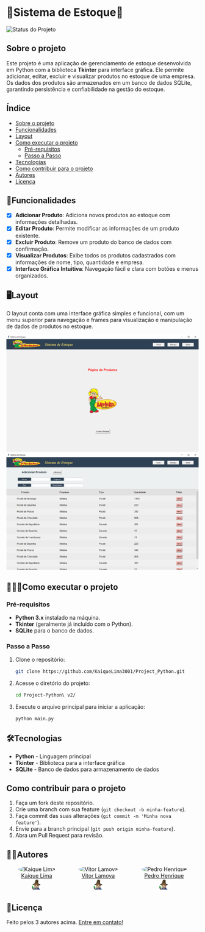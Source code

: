 # 🛑Sistema de Estoque🛑

![Status do Projeto](https://img.shields.io/badge/status-em%20desenvolvimento-yellow)

## Sobre o projeto

Este projeto é uma aplicação de gerenciamento de estoque desenvolvida em Python com a biblioteca **Tkinter** para interface gráfica. Ele permite adicionar, editar, excluir e visualizar produtos no estoque de uma empresa. Os dados dos produtos são armazenados em um banco de dados SQLite, garantindo persistência e confiabilidade na gestão do estoque.

## Índice

- [Sobre o projeto](#sobre-o-projeto)
- [Funcionalidades](#📱funcionalidades)
- [Layout](#🖥️layout)
- [Como executar o projeto](#👨🏽‍💻como-executar-o-projeto)
  - [Pré-requisitos](#pré-requisitos)
  - [Passo a Passo](#passo-a-passo)
- [Tecnologias](#🛠️tecnologias)
- [Como contribuir para o projeto](#como-contribuir-para-o-projeto)
- [Autores](#🧙‍♂️autores)
- [Licença](#📝licença)

## 📱Funcionalidades

- [x] **Adicionar Produto**: Adiciona novos produtos ao estoque com informações detalhadas.
- [x] **Editar Produto**: Permite modificar as informações de um produto existente.
- [x] **Excluir Produto**: Remove um produto do banco de dados com confirmação.
- [x] **Visualizar Produtos**: Exibe todos os produtos cadastrados com informações de nome, tipo, quantidade e empresa.
- [x] **Interface Gráfica Intuitiva**: Navegação fácil e clara com botões e menus organizados.

## 🖥️Layout

O layout conta com uma interface gráfica simples e funcional, com um menu superior para navegação e frames para visualização e manipulação de dados de produtos no estoque.

![Layout do Sistema de Estoque](./svc/img/layout.png)
![Layout do Sistema de Estoque](./svc/img/estoque.png)

## 👨🏽‍💻Como executar o projeto

### Pré-requisitos

- **Python 3.x** instalado na máquina.
- **Tkinter** (geralmente já incluído com o Python).
- **SQLite** para o banco de dados.

### Passo a Passo

1. Clone o repositório:

    ```bash
    git clone https://github.com/KaiqueLima3001/Project_Python.git
    ```

2. Acesse o diretório do projeto:

    ```bash
    cd Project-Python\ v2/
    ```

3. Execute o arquivo principal para iniciar a aplicação:

    ```bash
    python main.py
    ```

## 🛠️Tecnologias

- **Python** - Linguagem principal
- **Tkinter** - Biblioteca para a interface gráfica
- **SQLite** - Banco de dados para armazenamento de dados

## Como contribuir para o projeto

1. Faça um fork deste repositório.
2. Crie uma branch com sua feature (`git checkout -b minha-feature`).
3. Faça commit das suas alterações (`git commit -m 'Minha nova feature'`).
4. Envie para a branch principal (`git push origin minha-feature`).
5. Abra um Pull Request para revisão.

## 🧙‍♂️Autores

<div style="display: flex; justify-content: space-around; align-items: center;">
  <div style="text-align: center; margin: 0 10px;">
    <img src="https://avatars.githubusercontent.com/u/31413363?v=4" alt="Kaique Lima" width="100" height="100" style="border-radius: 50%;"/>
    <br/>
    <a href="https://github.com/KaiqueLima3001">Kaique Lima</a>
    <br> <img src="svc\img\mago.png" alt="Emoji" width="30" height="30"/>
  </div>
  
  <div style="text-align: center; margin: 0 10px;">
    <img src="https://avatars.githubusercontent.com/u/131486302?v=4" alt="Vitor Lamoya" width="100" height="100" style="border-radius: 50%;"/>
    <br/>
    <a href="https://github.com/VitorLamoya">Vitor Lamoya</a>
    <br> <img src="svc\img\mago.png" alt="Emoji" width="30" height="30"/>
  </div>
  
  <div style="text-align: center; margin: 0 10px;">
    <img src="https://avatars.githubusercontent.com/u/167902579?v=4" alt="Pedro Henrique" width="100" height="100" style="border-radius: 50%;"/>
    <br/>
    <a href="https://github.com/phbarboza99">Pedro Henrique</a>
    <br> 
    <img src="svc\img\mago.png" alt="Emoji" width="30" height="30"/>
  </div>
</div>




## 📝Licença

Feito pelos 3 autores acima. [Entre em contato!](https://mail.google.com/mail/u/0/?view=cm&fs=1&tf=1&to=kaiquelima3001@gmail.com,lamoyav@gmail.com&su=Contato%20sobre%20o%20projeto&body=Olá%20autores%2C%20)


